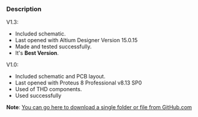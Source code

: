 ### Description

V1.3:
- Included schematic.
- Last opened with Altium Designer Version 15.0.15
- Made and tested successfully.
- It's **Best Version**.

V1.0:
- Included schematic and PCB layout.
- Last opened with Proteus 8 Professional v8.13 SP0
- Used of THD components.
- Used successfully

**Note**: [You can go here to download a single folder or file from GitHub.com](https://minhaskamal.github.io/DownGit/#/home)
